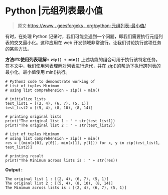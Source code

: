 # Python |元组列表最小值

> 原文:[https://www . geesforgeks . org/python-元组列表-最小值/](https://www.geeksforgeeks.org/python-list-of-tuples-minimum/)

有时，在处理 Python 记录时，我们可能会遇到一个问题，即我们需要执行元组列表的交叉最小化。这种应用在 web 开发领域非常流行。让我们讨论执行这项任务的某些方法。

**方法#1:使用列表理解+ `zip() + min()`**
上述功能的组合可用于执行该特定任务。在本文中，我们使用列表理解对列表进行迭代，并在 zip()的帮助下执行跨列表的最小化。最小值使用 min()执行。

```
# Python3 code to demonstrate working of
# List of tuples Minimum
# using list comprehension + zip() + min()

# initialize lists
test_list1 = [(2, 4), (6, 7), (5, 1)]
test_list2 = [(5, 4), (8, 10), (8, 14)]

# printing original lists
print("The original list 1 : " + str(test_list1))
print("The original list 2 : " + str(test_list2))

# List of tuples Minimum
# using list comprehension + zip() + min()
res = [(min(x[0], y[0]), min(x[1], y[1])) for x, y in zip(test_list1, test_list2)]

# printing result
print("The Minimum across lists is : " + str(res))
```

**Output :**

```
The original list 1 : [(2, 4), (6, 7), (5, 1)]
The original list 2 : [(5, 4), (8, 10), (8, 14)]
The Minimum across lists is : [(2, 4), (6, 7), (5, 1)]

```